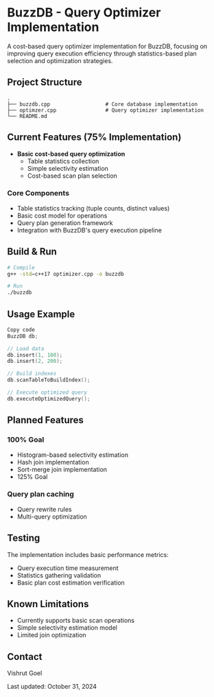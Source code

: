 # BuzzDB - Query Optimizer Implementation

A cost-based query optimizer implementation for BuzzDB, focusing on improving query execution efficiency through statistics-based plan selection and optimization strategies.

## Project Structure
    .
    ├── buzzdb.cpp                  # Core database implementation
    ├── optimzer.cpp                # Query optimizer implementation
    └── README.md

## Current Features (75% Implementation)

- **Basic cost-based query optimization**
  - Table statistics collection
  - Simple selectivity estimation
  - Cost-based scan plan selection

### Core Components

- Table statistics tracking (tuple counts, distinct values)
- Basic cost model for operations
- Query plan generation framework
- Integration with BuzzDB's query execution pipeline

## Build & Run

```bash
# Compile
g++ -std=c++17 optimizer.cpp -o buzzdb

# Run
./buzzdb
```
## Usage Example
```cpp
Copy code
BuzzDB db;

// Load data
db.insert(1, 100);
db.insert(2, 200);

// Build indexes
db.scanTableToBuildIndex();

// Execute optimized query
db.executeOptimizedQuery();
```

## Planned Features
### 100% Goal

- Histogram-based selectivity estimation
- Hash join implementation
- Sort-merge join implementation
- 125% Goal

### Query plan caching
- Query rewrite rules
- Multi-query optimization

## Testing
The implementation includes basic performance metrics:
- Query execution time measurement
- Statistics gathering validation
- Basic plan cost estimation verification

## Known Limitations
- Currently supports basic scan operations
- Simple selectivity estimation model
- Limited join optimization

## Contact
Vishrut Goel

Last updated: October 31, 2024
